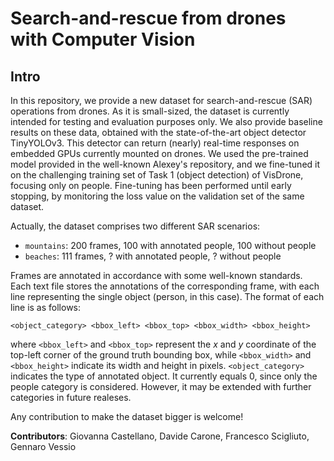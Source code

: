 # Search-and-rescue from drones with Computer Vision

## Intro

In this repository, we provide a new dataset for search-and-rescue (SAR) operations from drones. As it is small-sized, the dataset is currently intended for testing and evaluation purposes only. We also provide baseline results on these data, obtained with the state-of-the-art object detector TinyYOLOv3. This detector can return (nearly) real-time responses on embedded GPUs currently mounted on drones. We used the pre-trained model provided in the well-known Alexey's repository, and we fine-tuned it on the challenging training set of Task 1 (object detection) of VisDrone, focusing only on people. Fine-tuning has been performed until early stopping, by monitoring the loss value on the validation set of the same dataset.

Actually, the dataset comprises two different SAR scenarios: 
- `mountains`: 200 frames, 100 with annotated people, 100 without people
- `beaches`: 111 frames, ? with annotated people, ? without people

Frames are annotated in accordance with some well-known standards. Each text file stores the annotations of the corresponding frame, with each line representing the single object (person, in this case). The format of each line is as follows:

`<object_category> <bbox_left> <bbox_top> <bbox_width> <bbox_height>`

where `<bbox_left>` and `<bbox_top>` represent the *x* and *y* coordinate of the top-left corner of the ground truth bounding box, while `<bbox_width>` and `<bbox_height>` indicate its width and height in pixels. `<object_category>` indicates the type of annotated object. It currently equals 0, since only the people category is considered. However, it may be extended with further categories in future realeses.

Any contribution to make the dataset bigger is welcome!

**Contributors**: Giovanna Castellano, Davide Carone, Francesco Scigliuto, Gennaro Vessio
